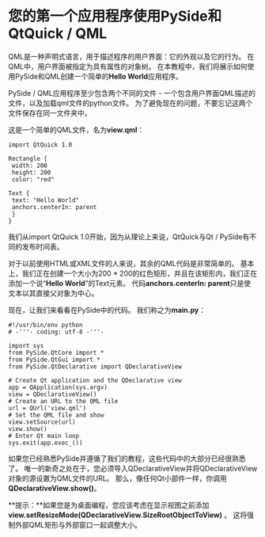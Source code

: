 # 您的第一个应用程序使用PySide和QtQuick / QML

QML是一种声明式语言，用于描述程序的用户界面：它的外观以及它的行为。 在QML中，用户界面被指定为具有属性的对象树。 在本教程中，我们将展示如何使用PySide和QML创建一个简单的**Hello World**应用程序。

PySide / QML应用程序至少包含两个不同的文件 - 一个包含用户界面QML描述的文件，以及加载qml文件的python文件。 为了避免现在的问题，不要忘记这两个文件保存在同一文件夹中。

这是一个简单的QML文件，名为**view.qml**：

```
import QtQuick 1.0

Rectangle {
 width: 200
 height: 200
 color: "red"

Text {
 text: "Hello World"
 anchors.centerIn: parent
 }
}
```

我们从import QtQuick 1.0开始，因为从理论上来说，QtQuick与Qt / PySide有不同的发布时间表。

对于以前使用HTML或XML文件的人来说，其余的QML代码是非常简单的。 基本上，我们正在创建一个大小为200 * 200的红色矩形，并且在该矩形内，我们正在添加一个说“**Hello World**”的Text元素。 代码**anchors.centerIn: parent**只是使文本以其直接父对象为中心。

现在，让我们来看看在PySide中的代码。 我们称之为**main.py**：

```
#!/usr/bin/env python
# -'''- coding: utf-8 -'''-

import sys
from PySide.QtCore import *
from PySide.QtGui import *
from PySide.QtDeclarative import QDeclarativeView

# Create Qt application and the QDeclarative view
app = QApplication(sys.argv)
view = QDeclarativeView()
# Create an URL to the QML file
url = QUrl('view.qml')
# Set the QML file and show
view.setSource(url)
view.show()
# Enter Qt main loop
sys.exit(app.exec_())
```

如果您已经熟悉PySide并遵循了我们的教程，这些代码中的大部分已经很熟悉了。 唯一的新奇之处在于，您必须导入QDeclarativeView并将QDeclarativeView对象的源设置为QML文件的URL。 那么，像任何Qt小部件一样，你调用**QDeclarativeView.show()**。

**提示：**如果您是为桌面编程，您应该考虑在显示视图之前添加 **view.setResizeMode(QDeclarativeView.SizeRootObjectToView)** 。 这将强制外部QML矩形与外部窗口一起调整大小。